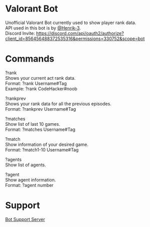 # Valorant Bot

Unofficial Valorant Bot currently used to show player rank data. <br />
API used in this bot is by [@Henrik-3](https://github.com/Henrik-3/unofficial-valorant-api). <br />
Discord Invite: https://discord.com/api/oauth2/authorize?client_id=856456488372535316&permissions=330752&scope=bot

# Commands

?rank <br />
Shows your current act rank data. <br />
Format: ?rank Username#Tag <br />
Example: ?rank CodeHacker#noob

?rankprev <br />
Shows your rank data for all the previous episodes. <br />
Format: ?rankprev Username#Tag

?matches <br />
Show list of last 10 games. <br />
Format: ?matches Username#Tag

?match <br />
Show information of your desired game. <br />
Format: ?match1-10 Username#Tag

?agents <br />
Show list of agents.

?agent <br />
Show agent information. <br />
Format: ?agent number

# Support

[Bot Support Server](https://discord.gg/Qay5rMrKAb)
